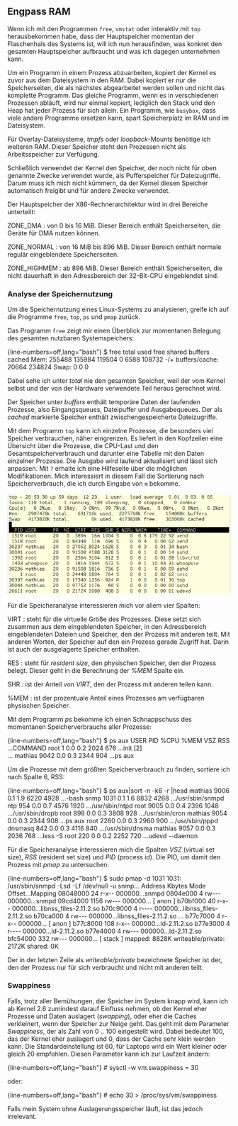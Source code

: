 
## Engpass RAM

Wenn ich mit den Programmen `free`, `vmstat` oder interaktiv mit `top`
herausbekommen habe, dass der Hauptspeicher momentan der Flaschenhals des
Systems ist, will ich nun herausfinden, was konkret den gesamten Hauptspeicher
aufbraucht und was ich dagegen unternehmen kann.

Um ein Programm in einem Prozess abzuarbeiten, kopiert der Kernel es zuvor
aus dem Dateisystem in den RAM.
Dabei kopiert er nur die Speicherseiten, die als nächstes abgearbeitet werden
sollen und nicht das komplette Programm.
Das gleiche Programm, wenn es in verschiedenen Prozessen abläuft,
wird nur einmal kopiert, lediglich den Stack und
den Heap hat jeder Prozess für sich allein.
Ein Programm, wie `busybox`, dass viele andere Programme ersetzen kann,
spart Speicherplatz im RAM und im Dateisystem.

Für Overlay-Dateisysteme, *tmpfs* oder *loopback*-Mounts benötige ich
weiteren RAM.
Dieser Speicher steht den Prozessen nicht als Arbeitsspeicher zur
Verfügung.

Schließlich verwendet der Kernel den Speicher, der noch nicht für oben
genannte Zwecke verwendet wurde, als Pufferspeicher für Dateizugriffe.
Darum muss ich mich nicht kümmern, da der Kernel diesen
Speicher automatisch freigibt und für andere Zwecke verwendet.

Der Hauptspeicher der X86-Rechnerarchitektur wird in drei Bereiche
unterteilt:

ZONE\_DMA
: von 0 bis 16 MiB. Dieser Bereich enthält Speicherseiten, die Geräte für
  DMA nutzen können.

ZONE\_NORMAL
: von 16 MiB bis 896 MiB. Dieser Bereich enthält normale regulär
  eingeblendete Speicherseiten.

ZONE\_HIGHMEM
: ab 896 MiB. Dieser Bereich enthält Speicherseiten, die nicht
  dauerhaft in den Adressbereich der 32-Bit-CPU eingeblendet sind.

### Analyse der Speichernutzung

Um die Speichernutzung eines Linux-Systems zu analysieren, greife ich
auf die Programme `free`, `top`, `ps` und `pmap` zurück.

Das Programm `free` zeigt mir einen Überblick zur momentanen Belegung
des gesamten nutzbaren Systemspeichers:

{line-numbers=off,lang="bash"}
    $ free
                 total   used   free shared buffers cached
    Mem:        255488 135984 119504      0    6588 108732
    -/+ buffers/cache:  20664 234824
    Swap:            0      0      0

Dabei sehe ich unter *total* nie den gesamten Speicher, weil der vom
Kernel selbst und der von der Hardware verwendete Teil heraus gerechnet wird.

Der Speicher unter *buffers* enthält temporäre Daten der laufenden
Prozesse, also Eingangsqueues, Dateipuffer und Ausgabequeues.
Der als *cached* markierte Speicher enthält zwischengespeicherte
Dateizugriffe.

Mit dem Programm `top` kann ich einzelne Prozesse, die besonders viel
Speicher verbrauchen, näher eingrenzen.
Es liefert in den Kopfzeilen eine Übersicht über die Prozesse, die CPU-Last
und den Gesamtspeicherverbrauch und darunter eine Tabelle mit den Daten
einzelner Prozesse.
Die Ausgabe wird laufend aktualisiert und lässt sich anpassen.
Mit `?` erhalte ich eine Hilfeseite über die möglichen Modifikationen.
Mich interessiert in diesem Fall die Sortierung nach Speicherverbrauch,
die ich durch Eingabe von `m` bekomme.

![top - sortiert nach Speicherbedarf](images/top-sorted-by-mem.png)

Für die Speicheranalyse interessieren mich vor allem vier Spalten:

VIRT
: steht für die virtuelle Größe des Prozesses.
  Diese setzt sich zusammen aus dem eingeblendeten Speicher, in den
  Adressbereich eingeblendeten Dateien und Speicher, den der Prozess
  mit anderen teilt.
  Mit anderen Worten, der Speicher auf den ein Prozess gerade Zugriff hat.
  Darin ist auch der ausgelagerte Speicher enthalten.

RES
: steht für *resident size*, den physischen Speicher, den der Prozess belegt.
  Dieser geht in die Berechnung der *%MEM* Spalte ein.

SHR
: ist der Anteil von *VIRT*, den der Prozess mit anderen teilen kann.

%MEM
: ist der prozentuale Anteil eines Prozesses am verfügbaren physischen Speicher.

Mit dem Programm *ps* bekomme ich einen Schnappschuss des momentanen
Speicherverbrauchs aller Prozesse:

{line-numbers=off,lang="bash"}
    $ ps aux
    USER     PID %CPU %MEM  VSZ   RSS ...COMMAND
    root       1  0.0  0.2 2024   676 ...init [2]  
    ...
    mathias 9042  0.0  0.3 2344   904 ...ps aux

Um die Prozesse mit dem größten Speicherverbrauch zu finden,
sortiere ich nach Spalte 6, RSS:

{line-numbers=off,lang="bash"}
    $ ps aux|sort -n -k6 -r |head
    mathias 9006  0.1  1.9 6220  4928 ...-bash
    snmp    1031  0.1  1.6 8832  4268 .../usr/sbin/snmpd
    ntp      954  0.0  0.7 4576  1920 .../usr/sbin/ntpd 
    root    9005  0.0  0.4 2396  1048 .../usr/sbin/dropb
    root     898  0.0  0.3 3808   928 .../usr/sbin/cron
    mathias 9054  0.0  0.3 2344   908 ...ps aux
    root    2260  0.0  0.3 2960   900 .../usr/sbin/pppd 
    dnsmasq  842  0.0  0.3 4116   840 .../usr/sbin/dnsma
    mathias 9057  0.0  0.3 2036   768 ...less -S
    root     220  0.0  0.2 2252   720 ...udevd --daemon

Für die Speicheranalyse interessieren mich die Spalten *VSZ* (virtual set
size), *RSS* (resident set size) und *PID* (process id). Die PID,
um damit den Prozess mit *pmap* zu untersuchen:

{line-numbers=off,lang="bash"}
    $ sudo pmap -d 1031
    1031:   /usr/sbin/snmpd -Lsd -Lf /dev/null -u snmp...
    Address   Kbytes Mode  Offset...Mapping
    08048000      24 r-x-- 000000...snmpd
    0804e000       4 rw--- 000000...snmpd
    09cd4000    1156 rw--- 000000...  [ anon ]
    b70bf000      40 r-x-- 000000...libnss_files-2.11.2.so
    b70c9000       4 r---- 000000...libnss_files-2.11.2.so
    b70ca000       4 rw--- 000000...libnss_files-2.11.2.so
    ...
    b77c7000       4 r-x-- 000000...  [ anon ]
    b77c8000     108 r-x-- 000000...ld-2.11.2.so
    b77e3000       4 r---- 000000...ld-2.11.2.so
    b77e4000       4 rw--- 000000...ld-2.11.2.so
    bfc54000     332 rw--- 000000...  [ stack ]
    mapped: 8828K    writeable/private: 2172K  shared: 0K

Der in der letzten Zeile als *writeable/private* bezeichnete Speicher
ist der, den der Prozess nur für sich verbraucht und nicht mit anderen
teilt.

### Swappiness

Falls, trotz aller Bemühungen, der Speicher im System knapp wird,
kann ich ab Kernel 2.6 zumindest darauf Einfluss nehmen, ob der Kernel eher
Prozesse und Daten auslagert (*swapping*),
oder eher die Caches verkleinert, wenn der Speicher zur Neige geht.
Das geht mit dem Parameter *Swappiness*, der als Zahl von 0 .. 100
eingestellt wird. Dabei bedeutet 100, das der Kernel eher auslagert und
0, dass der Cache sehr klein werden kann. Die Standardeinstellung ist
60, für Laptops wird ein Wert kleiner oder gleich 20 empfohlen. Diesen
Parameter kann ich zur Laufzeit ändern:

{line-numbers=off,lang="bash"}
    # sysctl -w vm.swappiness = 30

oder:

{line-numbers=off,lang="bash"}
    # echo 30 > /proc/sys/vm/swappiness

Falls mein System ohne Auslagerungsspeicher läuft, ist das jedoch
irrelevant.

